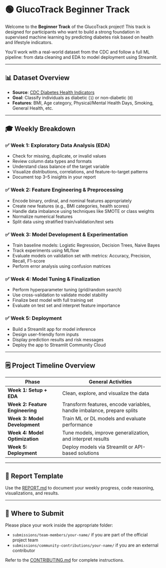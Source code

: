 # 🟢 GlucoTrack Beginner Track

Welcome to the **Beginner Track** of the GlucoTrack project! This track is designed for participants who want to build a strong foundation in supervised machine learning by predicting diabetes risk based on health and lifestyle indicators.

You'll work with a real-world dataset from the CDC and follow a full ML pipeline: from data cleaning and EDA to model deployment using Streamlit.

---

## 📊 Dataset Overview

- **Source**: [CDC Diabetes Health Indicators](https://archive.ics.uci.edu/dataset/891/cdc+diabetes+health+indicators)
- **Goal**: Classify individuals as diabetic (`1`) or non-diabetic (`0`)
- **Features**: BMI, Age category, Physical/Mental Health Days, Smoking, General Health, etc.

---

## 🎓 Weekly Breakdown

### ✅ Week 1: Exploratory Data Analysis (EDA)

- Check for missing, duplicate, or invalid values
- Review column data types and formats
- Understand class balance of the target variable
- Visualize distributions, correlations, and feature-to-target patterns
- Document top 3–5 insights in your report

### ✅ Week 2: Feature Engineering & Preprocessing

- Encode binary, ordinal, and nominal features appropriately
- Create new features (e.g., BMI categories, health scores)
- Handle data imbalance using techniques like SMOTE or class weights
- Normalize numerical features
- Split data using stratified train/validation/test sets

### ✅ Week 3: Model Development & Experimentation

- Train baseline models: Logistic Regression, Decision Trees, Naive Bayes
- Track experiments using MLflow
- Evaluate models on validation set with metrics: Accuracy, Precision, Recall, F1-score
- Perform error analysis using confusion matrices

### ✅ Week 4: Model Tuning & Finalization

- Perform hyperparameter tuning (grid/random search)
- Use cross-validation to validate model stability
- Finalize best model with full training set
- Evaluate on test set and interpret feature importance

### ✅ Week 5: Deployment

- Build a Streamlit app for model inference
- Design user-friendly form inputs
- Display prediction results and risk messages
- Deploy the app to Streamlit Community Cloud

---

## 🗒️ Project Timeline Overview

| Phase                           | General Activities                                                     |
| ------------------------------- | ---------------------------------------------------------------------- |
| **Week 1: Setup + EDA**         | Clean, explore, and visualize the data                                 |
| **Week 2: Feature Engineering** | Transform features, encode variables, handle imbalance, prepare splits |
| **Week 3: Model Development**   | Train ML or DL models and evaluate performance                         |
| **Week 4: Model Optimization**  | Tune models, improve generalization, and interpret results             |
| **Week 5: Deployment**          | Deploy models via Streamlit or API-based solutions                     |

---

## 📃 Report Template

Use the [REPORT.md](./REPORT.md) to document your weekly progress, code reasoning, visualizations, and results.

---

## 🚪 Where to Submit

Please place your work inside the appropriate folder:

- `submissions/team-members/your-name/` if you are part of the official project team
- `submissions/community-contributions/your-name/` if you are an external contributor

Refer to the [CONTRIBUTING.md](../CONTRIBUTING.md) for complete instructions.

